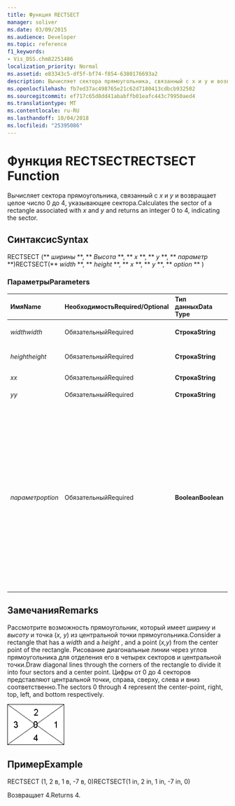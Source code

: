 ```yaml
---
title: Функция RECTSECT
manager: soliver
ms.date: 03/09/2015
ms.audience: Developer
ms.topic: reference
f1_keywords:
- Vis_DSS.chm82251486
localization_priority: Normal
ms.assetid: e83343c5-df5f-bf74-f854-6380176693a2
description: Вычисляет сектора прямоугольника, связанный с x и y и возвращает целое число 0 до 4, указывающее сектора.
ms.openlocfilehash: fb7ed37ac498765e21c62d7180413cdbcb932502
ms.sourcegitcommit: ef717c65d8dd41ababffb01eafc443c79950aed4
ms.translationtype: MT
ms.contentlocale: ru-RU
ms.lasthandoff: 10/04/2018
ms.locfileid: "25395086"
---
```

# <a name="rectsect-function"></a><span data-ttu-id="6f05d-103">Функция RECTSECT</span><span class="sxs-lookup"><span data-stu-id="6f05d-103">RECTSECT Function</span></span>

<span data-ttu-id="6f05d-104">Вычисляет сектора прямоугольника, связанный с *x* и *y* и возвращает целое число 0 до 4, указывающее сектора.</span><span class="sxs-lookup"><span data-stu-id="6f05d-104">Calculates the sector of a rectangle associated with  *x*  and  *y*  and returns an integer 0 to 4, indicating the sector.</span></span> 
  
## <a name="syntax"></a><span data-ttu-id="6f05d-105">Синтаксис</span><span class="sxs-lookup"><span data-stu-id="6f05d-105">Syntax</span></span>

<span data-ttu-id="6f05d-106">RECTSECT (\*\* *ширины* \*\*, \*\* *Высота* \*\*, \*\* *x* \*\*, \*\* *y* \*\*, \*\* *параметр* \*\*)</span><span class="sxs-lookup"><span data-stu-id="6f05d-106">RECTSECT(\*\* *width* \*\*, \*\* *height* \*\*, \*\* *x* \*\*, \*\* *y* \*\*, \*\* *option* \*\* )</span></span> 
  
### <a name="parameters"></a><span data-ttu-id="6f05d-107">Параметры</span><span class="sxs-lookup"><span data-stu-id="6f05d-107">Parameters</span></span>

|<span data-ttu-id="6f05d-108">**Имя**</span><span class="sxs-lookup"><span data-stu-id="6f05d-108">**Name**</span></span>|<span data-ttu-id="6f05d-109">**Необходимость**</span><span class="sxs-lookup"><span data-stu-id="6f05d-109">**Required/Optional**</span></span>|<span data-ttu-id="6f05d-110">**Тип данных**</span><span class="sxs-lookup"><span data-stu-id="6f05d-110">**Data Type**</span></span>|<span data-ttu-id="6f05d-111">**Описание**</span><span class="sxs-lookup"><span data-stu-id="6f05d-111">**Description**</span></span>|
|:-----|:-----|:-----|:-----|
| <span data-ttu-id="6f05d-112">_width_</span><span class="sxs-lookup"><span data-stu-id="6f05d-112">_width_</span></span> <br/> |<span data-ttu-id="6f05d-113">Обязательный</span><span class="sxs-lookup"><span data-stu-id="6f05d-113">Required</span></span>  <br/> |<span data-ttu-id="6f05d-114">**Строка**</span><span class="sxs-lookup"><span data-stu-id="6f05d-114">**String**</span></span> <br/> |<span data-ttu-id="6f05d-115">Ширина прямоугольника.</span><span class="sxs-lookup"><span data-stu-id="6f05d-115">Width of the rectangle.</span></span>  <br/> |
| <span data-ttu-id="6f05d-116">_height_</span><span class="sxs-lookup"><span data-stu-id="6f05d-116">_height_</span></span> <br/> |<span data-ttu-id="6f05d-117">Обязательный</span><span class="sxs-lookup"><span data-stu-id="6f05d-117">Required</span></span>  <br/> |<span data-ttu-id="6f05d-118">**Строка**</span><span class="sxs-lookup"><span data-stu-id="6f05d-118">**String**</span></span> <br/> |<span data-ttu-id="6f05d-119">Высота прямоугольника.</span><span class="sxs-lookup"><span data-stu-id="6f05d-119">Height of the rectangle.</span></span>  <br/> |
| <span data-ttu-id="6f05d-120">_x_</span><span class="sxs-lookup"><span data-stu-id="6f05d-120">_x_</span></span> <br/> |<span data-ttu-id="6f05d-121">Обязательный</span><span class="sxs-lookup"><span data-stu-id="6f05d-121">Required</span></span>  <br/> |<span data-ttu-id="6f05d-122">**Строка**</span><span class="sxs-lookup"><span data-stu-id="6f05d-122">**String**</span></span> <br/> |<span data-ttu-id="6f05d-123">X координата.</span><span class="sxs-lookup"><span data-stu-id="6f05d-123">An x-coordinate.</span></span>  <br/> |
| <span data-ttu-id="6f05d-124">_y_</span><span class="sxs-lookup"><span data-stu-id="6f05d-124">_y_</span></span> <br/> |<span data-ttu-id="6f05d-125">Обязательный</span><span class="sxs-lookup"><span data-stu-id="6f05d-125">Required</span></span>  <br/> |<span data-ttu-id="6f05d-126">**Строка**</span><span class="sxs-lookup"><span data-stu-id="6f05d-126">**String**</span></span> <br/> |<span data-ttu-id="6f05d-127">Координата.</span><span class="sxs-lookup"><span data-stu-id="6f05d-127">A y-coordinate.</span></span>  <br/> |
| <span data-ttu-id="6f05d-128">_параметр_</span><span class="sxs-lookup"><span data-stu-id="6f05d-128">_option_</span></span> <br/> |<span data-ttu-id="6f05d-129">Обязательный</span><span class="sxs-lookup"><span data-stu-id="6f05d-129">Required</span></span>  <br/> |<span data-ttu-id="6f05d-130">**Boolean**</span><span class="sxs-lookup"><span data-stu-id="6f05d-130">**Boolean**</span></span> <br/> |<span data-ttu-id="6f05d-131">Указывает порядок обработки точек, которые могут быть разделены на диагоналей.</span><span class="sxs-lookup"><span data-stu-id="6f05d-131">Specifies how points that fall on the diagonals are treated.</span></span> <span data-ttu-id="6f05d-132">Задайте значение 0, чтобы использовать секторов влево и вправо для указывает на вправо.</span><span class="sxs-lookup"><span data-stu-id="6f05d-132">Set the value to 0 to use the left and right sectors for points on a diagonal.</span></span> <span data-ttu-id="6f05d-133">Задайте значение 1 для использования верхних и нижних секторов для указывает на вправо.</span><span class="sxs-lookup"><span data-stu-id="6f05d-133">Set the value to 1 to use the top and bottom sectors for points on a diagonal.</span></span>  <br/> |
   
## <a name="remarks"></a><span data-ttu-id="6f05d-134">Замечания</span><span class="sxs-lookup"><span data-stu-id="6f05d-134">Remarks</span></span>

<span data-ttu-id="6f05d-135">Рассмотрите возможность прямоугольник, который имеет *ширину* и *высоту* и точка (*x, y*) из центральной точки прямоугольника.</span><span class="sxs-lookup"><span data-stu-id="6f05d-135">Consider a rectangle that has a  *width*  and a  *height*  , and a point (*x,y*) from the center point of the rectangle.</span></span> <span data-ttu-id="6f05d-136">Рисование диагональные линии через углов прямоугольника для отделения его в четырех секторов и центральной точки.</span><span class="sxs-lookup"><span data-stu-id="6f05d-136">Draw diagonal lines through the corners of the rectangle to divide it into four sectors and a center point.</span></span> <span data-ttu-id="6f05d-137">Цифры от 0 до 4 секторов представляют центральной точки, справа, сверху, слева и вниз соответственно.</span><span class="sxs-lookup"><span data-stu-id="6f05d-137">The sectors 0 through 4 represent the center-point, right, top, left, and bottom respectively.</span></span> 
  
![Секторов цифры от 0 до 4 представляют центральной точки, справа, сверху, слева и соответственно вниз](media/ShpSheetRef_CA_03_ZA07645862.gif)
  
## <a name="example"></a><span data-ttu-id="6f05d-139">Пример</span><span class="sxs-lookup"><span data-stu-id="6f05d-139">Example</span></span>

<span data-ttu-id="6f05d-140">RECTSECT (1, 2 в, 1 в, -7 в, 0)</span><span class="sxs-lookup"><span data-stu-id="6f05d-140">RECTSECT(1 in, 2 in, 1 in, -7 in, 0)</span></span> 
  
<span data-ttu-id="6f05d-141">Возвращает 4.</span><span class="sxs-lookup"><span data-stu-id="6f05d-141">Returns 4.</span></span> 
  


